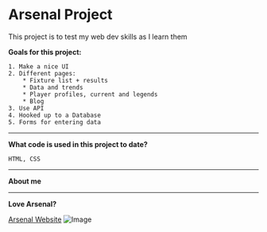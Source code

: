 # Arsenal Project
This project is to test my web dev skills as I learn them

**Goals for this project:**
    
    1. Make a nice UI
    2. Different pages:
        * Fixture list + results
        * Data and trends
        * Player profiles, current and legends
        * Blog
    3. Use API
    4. Hooked up to a Database
    5. Forms for entering data  
    

---
**What code is used in this project to date?**

`HTML, CSS`


---
**About me**


---
**Love Arsenal?**

[Arsenal Website](https://www.arsenal.com/)
![Image](https://www.arsenal.com/sites/default/files/styles/large_16x9/public/images/arsenal_crest.jpg?itok=rHw_FYR2)